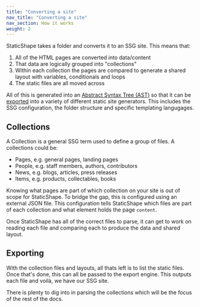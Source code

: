 ```yaml
---
title: "Converting a site"
nav_title: "Converting a site"
nav_section: How it works
weight: 2
---
```


StaticShape takes a folder and converts it to an SSG site. This means that:

1. All of the HTML pages are converted into data/content
2. That data are logically grouped into "collections"
2. Within each collection the pages are compared to generate a shared layout with variables, conditionals and loops
3. The static files are all moved across

All of this is generated into an [Abstract Syntax Tree (AST)](https://en.wikipedia.org/wiki/Abstract_syntax_tree) so that it can be [exported](/docs/export-engines/) into a variety of different static site generators. This includes the SSG configuration, the folder structure and specific templating langugages.

## Collections

A Collection is a general SSG term used to define a group of files. A collections could be:

- Pages, e.g. general pages, landing pages
- People, e.g. staff members, authors, contributors
- News, e.g. blogs, articles, press releases
- Items, e.g. products, collectables, books

Knowing what pages are part of which collection on your site is out of scope for StaticShape. To bridge the gap, this is configured using an external JSON file. This configuration tells StaticShape which files are part of each collection and what element holds the page `content`.

Once StaticShape has all of the correct files to parse, it can get to work on reading each file and comparing each to produce the data and shared layout.

## Exporting

With the collection files and layouts, all thats left is to list the static files. Once that's done, this can all be passed to the export engine. This outputs each file and voilà, we have our SSG site.

There is plenty to dig into in parsing the collections which will be the focus of the rest of the docs.